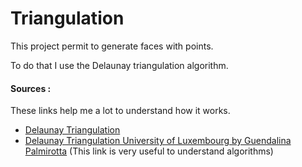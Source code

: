 # Triangulation

This project permit to generate faces with points.

To do that I use the Delaunay triangulation algorithm.

#### Sources :

These links help me a lot to understand how it works.

 - [Delaunay Triangulation](https://members.loria.fr/MPouget/files/enseignement/delaunay-maitrise-od.pdf)
 - [Delaunay Triangulation University of Luxembourg by Guendalina Palmirotta](http://math.uni.lu/eml/projects/reports/MathExp_Palmirotta.pdf) (This link is very useful to understand algorithms)


